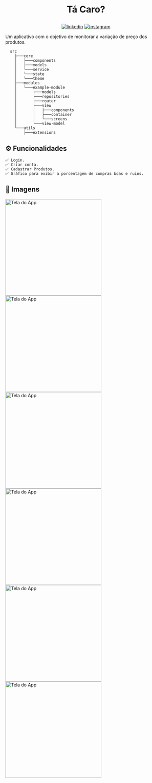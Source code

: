 # <p align="center"> Tá Caro?
<p align="center">
<a href="https://www.linkedin.com/in/saulo-nascimento-b6050b1b3/"><img src="https://img.icons8.com/android/24/000000/linkedin.png" alt="linkedin"></a>
<a href="https://www.instagram.com/smiqueias_/"><img src="https://img.icons8.com/android/24/000000/instagram.png" alt="instagram"></a>
</p> Um aplicativo com o objetivo de monitorar a variação de preço dos produtos.

```
  src
    ├───core
    │   ├───components
    │   ├───models
    │   └───service
    │   └───state
    │   └───theme
    ├───modules
    │   └───example-module
    │       ├───models
    │       ├───repositories
    │       ├───router
    │       ├───view
    │       │   ├───components
    │       │   ├───container
    │       │   └───screens
    │       └───view-model
    └───utils
        ├───extensions

```

## ⚙️ Funcionalidades

    ✅ Login.
    ✅ Criar conta.
    ✅ Cadastrar Produtos.
    ✅ Gráfico para exibir a porcentagem de compras boas e ruins.

## 📱 Imagens

<p float="left">
<img src="https://i.imgur.com/hpEWkPP.png" alt="Tela do App" width="300"/>
<img src="https://i.imgur.com/waa2KXc.png" alt="Tela do App" width="300"/>
<img src="https://i.imgur.com/eA8bqVK.png" alt="Tela do App" width="300"/>
<img src="https://i.imgur.com/LRn8YcG.png" alt="Tela do App" width="300"/>
<img src="https://i.imgur.com/h0Ki7lD.png" alt="Tela do App" width="300"/>
<img src="https://i.imgur.com/dfHHIoJ.png" alt="Tela do App" width="300"/>
</p>
